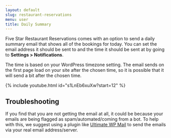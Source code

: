 ```yaml
---
layout: default
slug: restaurant-reservations
menu: user
title: Daily Summary
---
```

Five Star Restaurant Reservations comes with an option to send a daily summary email that shows all of the bookings for today. You can set the email address it should be sent to and the time it should be sent at by going to **Settings > Notifications**.

The time is based on your WordPress timezone setting. The email sends on the first page load on your site after the chosen time, so it is possible that it will send a bit after the chosen time. 

{% include youtube.html id="s1LnEb6xuXw?start=12" %}

## Troubleshooting

If you find that you are not getting the email at all, it could be because your emails are being flagged as spam/automated/coming from a bot. To help with this, we suggest using a plugin like [Ultimate WP Mail](https://wordpress.org/plugins/ultimate-wp-mail/) to send the emails via your real email address/server.
